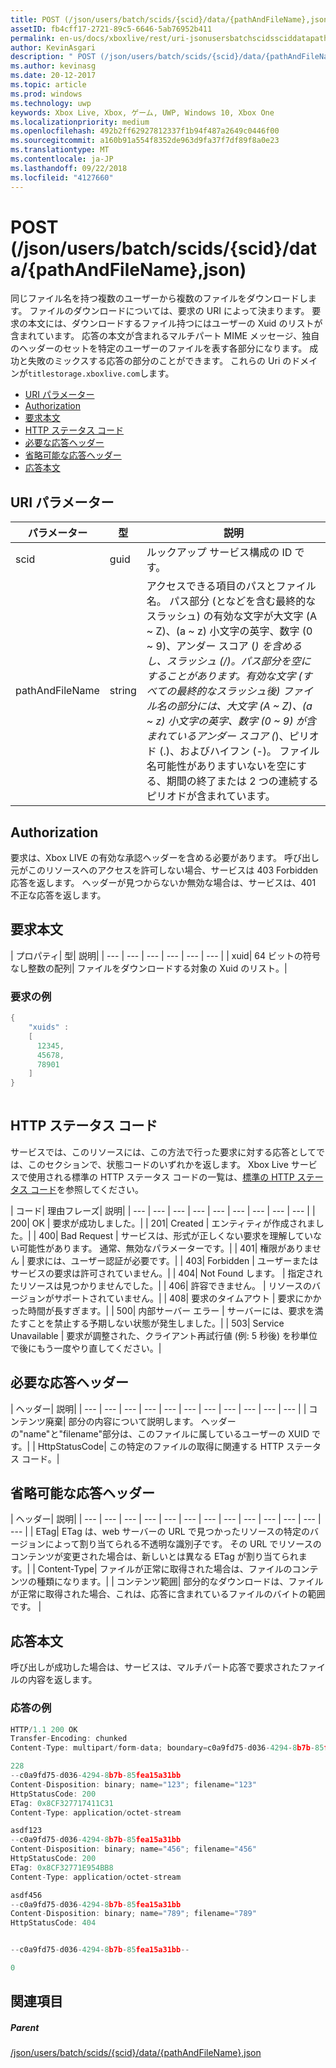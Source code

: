```yaml
---
title: POST (/json/users/batch/scids/{scid}/data/{pathAndFileName},json)
assetID: fb4cff17-2721-89c5-6646-5ab76952b411
permalink: en-us/docs/xboxlive/rest/uri-jsonusersbatchscidssciddatapathandfilenametype-post.html
author: KevinAsgari
description: " POST (/json/users/batch/scids/{scid}/data/{pathAndFileName},json)"
ms.author: kevinasg
ms.date: 20-12-2017
ms.topic: article
ms.prod: windows
ms.technology: uwp
keywords: Xbox Live, Xbox, ゲーム, UWP, Windows 10, Xbox One
ms.localizationpriority: medium
ms.openlocfilehash: 492b2ff62927812337f1b94f487a2649c0446f00
ms.sourcegitcommit: a160b91a554f8352de963d9fa37f7df89f8a0e23
ms.translationtype: MT
ms.contentlocale: ja-JP
ms.lasthandoff: 09/22/2018
ms.locfileid: "4127660"
---
```

# <a name="post-jsonusersbatchscidssciddatapathandfilenamejson"></a>POST (/json/users/batch/scids/{scid}/data/{pathAndFileName},json)
同じファイル名を持つ複数のユーザーから複数のファイルをダウンロードします。 ファイルのダウンロードについては、要求の URI によって決まります。 要求の本文には、ダウンロードするファイル持つにはユーザーの Xuid のリストが含まれています。 応答の本文が含まれるマルチパート MIME メッセージ、独自のヘッダーのセットを特定のユーザーのファイルを表す各部分になります。 成功と失敗のミックスする応答の部分のことができます。 これらの Uri のドメインが`titlestorage.xboxlive.com`します。
 
  * [URI パラメーター](#ID4EX)
  * [Authorization](#ID4ECB)
  * [要求本文](#ID4EPB)
  * [HTTP ステータス コード](#ID4E3C)
  * [必要な応答ヘッダー](#ID4EPAAC)
  * [省略可能な応答ヘッダー](#ID4ESBAC)
  * [応答本文](#ID4E3CAC)
 
<a id="ID4EX"></a>

 
## <a name="uri-parameters"></a>URI パラメーター
 
| パラメーター| 型| 説明| 
| --- | --- | --- | 
| scid| guid| ルックアップ サービス構成の ID です。| 
| pathAndFileName| string| アクセスできる項目のパスとファイル名。 パス部分 (となどを含む最終的なスラッシュ) の有効な文字が大文字 (A ~ Z)、(a ~ z) 小文字の英字、数字 (0 ~ 9)、アンダー スコア (_) を含めるし、スラッシュ (/)。パス部分を空にすることがあります。有効な文字 (すべての最終的なスラッシュ後) ファイル名の部分には、大文字 (A ~ Z)、(a ~ z) 小文字の英字、数字 (0 ~ 9) が含まれているアンダー スコア (_)、ピリオド (.)、およびハイフン (-)。 ファイル名可能性がありますいないを空にする、期間の終了または 2 つの連続するピリオドが含まれています。| 
  
<a id="ID4ECB"></a>

 
## <a name="authorization"></a>Authorization 
 
要求は、Xbox LIVE の有効な承認ヘッダーを含める必要があります。 呼び出し元がこのリソースへのアクセスを許可しない場合、サービスは 403 Forbidden 応答を返します。 ヘッダーが見つからないか無効な場合は、サービスは、401 不正な応答を返します。 
  
<a id="ID4EPB"></a>

 
## <a name="request-body"></a>要求本文
 
| プロパティ| 型| 説明| 
| --- | --- | --- | --- | --- | --- | 
| xuid| 64 ビットの符号なし整数の配列| ファイルをダウンロードする対象の Xuid のリスト。| 
 
<a id="ID4EQC"></a>

 
### <a name="sample-request"></a>要求の例
 

```cpp
{
    "xuids" : 
    [
      12345,
      45678,
      78901
    ]
}
      
```

   
<a id="ID4E3C"></a>

 
## <a name="http-status-codes"></a>HTTP ステータス コード 
 
サービスでは、このリソースには、この方法で行った要求に対する応答としてでは、このセクションで、状態コードのいずれかを返します。 Xbox Live サービスで使用される標準の HTTP ステータス コードの一覧は、[標準の HTTP ステータス コード](../../additional/httpstatuscodes.md)を参照してください。
 
| コード| 理由フレーズ| 説明| 
| --- | --- | --- | --- | --- | --- | --- | --- | --- | 
| 200| OK | 要求が成功しました。| 
| 201| Created | エンティティが作成されました。| 
| 400| Bad Request | サービスは、形式が正しくない要求を理解していない可能性があります。 通常、無効なパラメーターです。| 
| 401| 権限がありません | 要求には、ユーザー認証が必要です。| 
| 403| Forbidden | ユーザーまたはサービスの要求は許可されていません。| 
| 404| Not Found します。 | 指定されたリソースは見つかりませんでした。| 
| 406| 許容できません。 | リソースのバージョンがサポートされていません。| 
| 408| 要求のタイムアウト | 要求にかかった時間が長すぎます。| 
| 500| 内部サーバー エラー | サーバーには、要求を満たすことを禁止する予期しない状態が発生しました。| 
| 503| Service Unavailable | 要求が調整された、クライアント再試行値 (例: 5 秒後) を秒単位で後にもう一度やり直してください。| 
  
<a id="ID4EPAAC"></a>

 
## <a name="required-response-headers"></a>必要な応答ヘッダー
 
| ヘッダー| 説明| 
| --- | --- | --- | --- | --- | --- | --- | --- | --- | --- | --- | 
| コンテンツ廃棄| 部分の内容について説明します。 ヘッダーの"name"と"filename"部分は、このファイルに属しているユーザーの XUID です。| 
| HttpStatusCode| この特定のファイルの取得に関連する HTTP ステータス コード。| 
  
<a id="ID4ESBAC"></a>

 
## <a name="optional-response-headers"></a>省略可能な応答ヘッダー
 
| ヘッダー| 説明| 
| --- | --- | --- | --- | --- | --- | --- | --- | --- | --- | --- | --- | --- | 
| ETag| ETag は、web サーバーの URL で見つかったリソースの特定のバージョンによって割り当てられる不透明な識別子です。 その URL でリソースのコンテンツが変更された場合は、新しいとは異なる ETag が割り当てられます。| 
| Content-Type| ファイルが正常に取得された場合は、ファイルのコンテンツの種類になります。| 
| コンテンツ範囲| 部分的なダウンロードは、ファイルが正常に取得された場合、これは、応答に含まれているファイルのバイトの範囲です。 | 
  
<a id="ID4E3CAC"></a>

 
## <a name="response-body"></a>応答本文
 
呼び出しが成功した場合は、サービスは、マルチパート応答で要求されたファイルの内容を返します。
 
<a id="ID4EGDAC"></a>

 
### <a name="sample-response"></a>応答の例 
 

```cpp
HTTP/1.1 200 OK
Transfer-Encoding: chunked
Content-Type: multipart/form-data; boundary=c0a9fd75-d036-4294-8b7b-85fea15a31bb

228
--c0a9fd75-d036-4294-8b7b-85fea15a31bb
Content-Disposition: binary; name="123"; filename="123"
HttpStatusCode: 200
ETag: 0x8CF327717411C31
Content-Type: application/octet-stream

asdf123
--c0a9fd75-d036-4294-8b7b-85fea15a31bb
Content-Disposition: binary; name="456"; filename="456"
HttpStatusCode: 200
ETag: 0x8CF32771E954BB8
Content-Type: application/octet-stream

asdf456
--c0a9fd75-d036-4294-8b7b-85fea15a31bb
Content-Disposition: binary; name="789"; filename="789"
HttpStatusCode: 404


--c0a9fd75-d036-4294-8b7b-85fea15a31bb--

0

```

   
<a id="ID4EUDAC"></a>

 
## <a name="see-also"></a>関連項目
 
<a id="ID4EWDAC"></a>

 
##### <a name="parent"></a>Parent 

[/json/users/batch/scids/{scid}/data/{pathAndFileName},json](uri-jsonusersbatchscidssciddatapathandfilenametype.md)

   